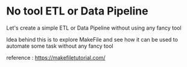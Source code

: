 # No tool ETL or Data Pipeline 

Let's create a simple ETL or Data Pipeline without using any fancy tool

Idea behind this is to explore MakeFile and see how it can be used to automate some task without any fancy tool

reference : https://makefiletutorial.com/